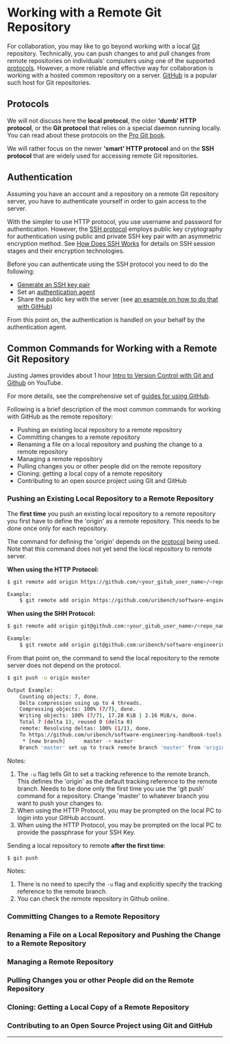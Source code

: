 # Working with a Remote Git Repository

For collaboration, you may like to go beyond working with a local [Git][1] repository. Technically, 
you can push changes to and pull changes from remote repositories on individuals' computers using 
one of the supported [protocols](#protocols). However, a more reliable and effective way for 
collaboration is working with a hosted common repository on a server. [GitHub][2] is a popular such 
host for Git repositories.

## Protocols

We will not discuss here the **local protocol**, the older **'dumb' HTTP protocol**, or the **Git 
protocol** that relies on a special daemon running locally. You can read about these protocols on 
the [Pro Git book][2].

We will rather focus on the newer **'smart' HTTP protocol** and on the **SSH protocol** that are 
widely used for accessing remote Git repositories.

## Authentication

Assuming you have an account and a repository on a remote Git repository server, you have to 
authenticate yourself in order to gain access to the server. 

With the simpler to use HTTP protocol, you use username and password for authentication. However,
the [SSH protocol][4] employs public key cryptography for authentication using public and 
private SSH key pair with an asymmetric encryption method. See [How Does SSH Works][5] for details 
on SSH session stages and their encryption technologies.

Before you can authenticate using the SSH protocol you need to do the following:

- [Generate an SSH key pair][6] 
- Set an [authentication agent][7]
- Share the public key with the server (see [an example on how to do that with GitHub][8])

From this point on, the authentication is handled on your behalf by the authentication agent.

## Common Commands for Working with a Remote Git Repository

Justing James provides about 1 hour [Intro to Version Control with Git and Github][9] on YouTube. 

For more details, see the comprehensive set of [guides for using GitHub][10].

Following is a brief description of the most common commands for working with GitHub as the remote 
repository:

- Pushing an existing local repository to a remote repository
- Committing changes to a remote repository
- Renaming a file on a local repository and pushing the change to a remote repository
- Managing a remote repository
- Pulling changes you or other people did on the remote repository
- Cloning: getting a local copy of a remote repository
- Contributing to an open source project using Git and GitHub

### Pushing an Existing Local Repository to a Remote Repository

The **first time** you push an existing local repository to a remote repository you first have to 
define the 'origin' as a remote repository. This needs to be done once only for each repository. 

The command for defining the 'origin' depends on the [protocol](#protocols) being used. Note that 
this command does not yet send the local repository to remote server.

**When using the HTTP Protocol:**

```bash
$ git remote add origin https://github.com/<your_gitub_user_name>/<repo_name>.git

Example: 
	$ git remote add origin https://github.com/uribench/software-engineering-handbook-tools.git
```

**When using the SHH Protocol:**

```bash
$ git remote add origin git@github.com:<your_gitub_user_name>/<repo_name>.git

Example: 
	$ git remote add origin git@github.com:uribench/software-engineering-handbook-tools.git
```

From that point on, the command to send the local repository to the remote server does not depend on
the protocol.

```bash
$ git push -u origin master

Output Example:
	Counting objects: 7, done.
	Delta compression using up to 4 threads.
	Compressing objects: 100% (7/7), done.
	Writing objects: 100% (7/7), 17.28 KiB | 2.16 MiB/s, done.
	Total 7 (delta 1), reused 0 (delta 0)
	remote: Resolving deltas: 100% (1/1), done.
	To https://github.com/uribench/software-engineering-handbook-tools.git
	 * [new branch]      master -> master
	Branch 'master' set up to track remote branch 'master' from 'origin'.
```

Notes:

1. The `-u` flag tells Git to set a tracking reference to the remote branch. This defines the
   'origin' as the default tracking reference to the remote branch. Needs to be done only the
   first time you use the 'git push' command for a repository. Change 'master' to whatever 
   branch you want to push your changes to.
2. When using the HTTP Protocol, you may be prompted on the local PC to login into your GitHub 
   account.
3. When using the HTTP Protocol, you may be prompted on the local PC to provide the passphrase for 
   your SSH Key.

Sending a local repository to remote **after the first time**:

```bash
$ git push
```

Notes: 

1. There is no need to specify the `-u` flag and explicitly specify the tracking reference to the 
remote branch.
2. You can check the remote repository in Github online.

### Committing Changes to a Remote Repository

### Renaming a File on a Local Repository and Pushing the Change to a Remote Repository

### Managing a Remote Repository

### Pulling Changes you or other People did on the Remote Repository

### Cloning: Getting a Local Copy of a Remote Repository

### Contributing to an Open Source Project using Git and GitHub

---

[1]: /Guides/Git/Git%20Overview
[2]: /Topics/GitHub
[3]: https://git-scm.com/book/en/v2/Git-on-the-Server-The-Protocols
[4]: /Topics/SSH%20Protocol
[5]: /Topics/SSH%20Protocol/How%20Does%20SSH%20Work
[6]: Guides/SSH/Generating%20an%20SSH%20Key%20Pair
[7]: Guides/SSH/Managing%20SSH%20Keys
[8]: https://help.github.com/articles/adding-a-new-ssh-key-to-your-github-account/
[9]: https://www.youtube.com/watch?v=KXKVA0mMihU&feature=youtu.be
[10]: https://guides.github.com/
